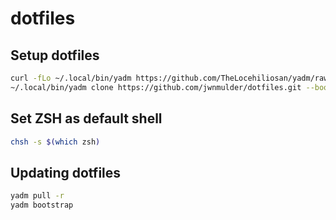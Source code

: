 # dotfiles

## Setup dotfiles 

```bash
curl -fLo ~/.local/bin/yadm https://github.com/TheLocehiliosan/yadm/raw/master/yadm && chmod a+x ~/.local/bin/yadm
~/.local/bin/yadm clone https://github.com/jwnmulder/dotfiles.git --bootstrap
```

## Set ZSH as default shell

```bash
chsh -s $(which zsh)
```

## Updating dotfiles

```bash
yadm pull -r
yadm bootstrap
```
